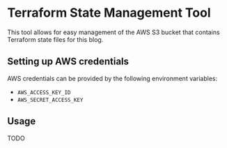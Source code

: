# Terraform State Management Tool

This tool allows for easy management of the AWS S3 bucket that contains
Terraform state files for this blog.

## Setting up AWS credentials

AWS credentials can be provided by the following environment variables:
- `AWS_ACCESS_KEY_ID`
- `AWS_SECRET_ACCESS_KEY`

## Usage
TODO
